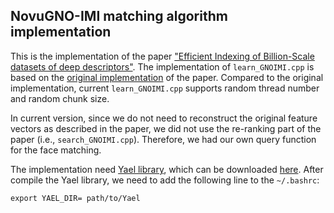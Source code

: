 NovuGNO-IMI matching algorithm implementation
---------------------------------------------

This is the implementation of the paper ["Efficient Indexing of Billion-Scale datasets of deep descriptors"][1].  The implementation of `learn_GNOIMI.cpp` is based on the [original implementation][2] of the paper. Compared to the original implementation, current `learn_GNOIMI.cpp`  supports random thread number and random chunk size.

In current version, since we do not need to reconstruct the original feature vectors as described in the paper,  we did not use the re-ranking part of the paper (i.e., `search_GNOIMI.cpp`). Therefore, we had our own query function for the face matching. 

The implementation need [Yael library][3], which can be downloaded [here][4]. After compile the Yael library, we need to add the following line to the `~/.bashrc`:

    export YAEL_DIR= path/to/Yael




[1]: http://www.cv-foundation.org/openaccess/content_cvpr_2016/papers/Babenko_Efficient_Indexing_of_CVPR_2016_paper.pdf
[2]: https://github.com/arbabenko/GNOIMI
[3]: http://yael.gforge.inria.fr/
[4]: https://gforge.inria.fr/frs/download.php/file/34217/yael_v438.tar.gz

